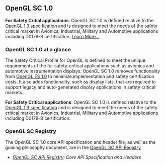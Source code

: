 ## OpenGL SC 1.0

**For Safety Critial applications**: OpenGL SC 1.0 is defined relative to the [OpenGL 1.3 specification](http://www.opengl.org/documentation/specs/version1.3/glspec13.pdf) and is designed to meet the needs of the safety critical market in Avionics, Industrial, Military and Automotive applications including D0178-B certification. [Learn More...](/openglsc/)

### OpenGL SC 1.0 at a glance

The Safety Critical Profile for OpenGL is defined to meet the unique requirements of the for safety-critical applications such as avionics and automotive instrumentation displays. OpenGL SC 1.0 removes functionality from [OpenGL ES 1.0](/opengles/1_X) to minimize implementation and safety certification costs. It also adds functionality, such as display lists, that are required to support legacy and auto-generated display applications in safety critical markets.

**For Safety Critical applications**: OpenGL SC 1.0 is defined relative to the [OpenGL 1.3 specification](http://www.opengl.org/documentation/specs/version1.3/glspec13.pdf) and is designed to meet the needs of the safety critical market in Avionics, Industrial, Military and Automotive applications including D0178-B certification.

### OpenGL SC Registry

The OpenGL SC 1.0 core API specification and header file, as well as the guiding philosophy document, are in the [OpenGL SC API Registry](http://www.khronos.org/registry/glsc/)

*   _[OpenGL SC API Registry](http://www.khronos.org/registry/glsc/): Core API Specification and Headers_